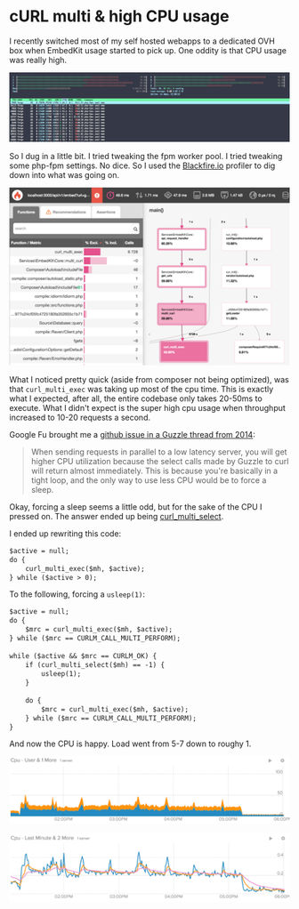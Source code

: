 # cURL multi & high CPU usage

I recently switched most of my self hosted webapps to a dedicated OVH box when EmbedKit usage started to pick up. One oddity is that CPU usage was really high.

[![Screen Shot 2016-06-01 at 1.22.38 PM.png](/images/tizolvasjfzucw.png)](/images/tizolvasjfzucw.png)

So I dug in a little bit. I tried tweaking the fpm worker pool. I tried tweaking some php-fpm settings. No dice. So I used the <a href="https://blackfire.io/">Blackfire.io</a> profiler to dig down into what was going on.

[![Screen Shot 2016-06-07 at 7.38.10 AM.png](/images/hngl2mejqbfiw.png)](/images/hngl2mejqbfiw.png)

What I noticed pretty quick (aside from composer not being optimized), was that `curl_multi_exec` was taking up most of the cpu time. This is exactly what I expected, after all, the entire codebase only takes 20-50ms to execute.  What I didn't expect is the super high cpu usage when throughput increased to 10-20 requests a second.

Google Fu brought me a <a href="https://github.com/guzzle/guzzle/issues/756#issuecomment-50903455">github issue in a Guzzle thread from 2014</a>:

>When sending requests in parallel to a low latency server, you will get higher CPU utilization because the select calls made by Guzzle to curl will return almost immediately. This is because you're basically in a tight loop, and the only way to use less CPU would be to force a sleep.

Okay, forcing a sleep seems a little odd, but for the sake of the CPU I pressed on. The answer ended up being <a href="http://php.net/manual/en/function.curl-multi-select.php">curl_multi_select</a>.

I ended up rewriting this code:
```
$active = null;
do {
    curl_multi_exec($mh, $active);
} while ($active > 0);
```

To the following, forcing a `usleep(1)`:
```
$active = null;
do {
    $mrc = curl_multi_exec($mh, $active);
} while ($mrc == CURLM_CALL_MULTI_PERFORM);

while ($active && $mrc == CURLM_OK) {
    if (curl_multi_select($mh) == -1) {
        usleep(1);
    }

    do {
        $mrc = curl_multi_exec($mh, $active);
    } while ($mrc == CURLM_CALL_MULTI_PERFORM);
}
```

And now the CPU is happy. Load went from 5-7 down to roughy 1.

[![2.png](/images/mapxju5kqzjha.png)](/images/mapxju5kqzjha.png)

[![1.png](/images/9hdy0jetax6z4q.png)](/images/9hdy0jetax6z4q.png)

